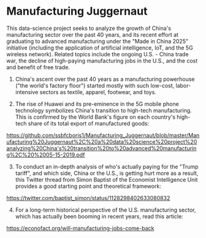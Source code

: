 # Manufacturing Juggernaut

This data-science project seeks to analyze the growth of China's manufacturing sector over the past 40 years, and its recent effort at graduating to advanced manufacturing under the "Made in China 2025" initiative (including the application of artificial intelligence, IoT, and the 5G wireless network). Related topics include the ongoing U.S. - China trade war, the decline of high-paying manufacturing jobs in the U.S., and the cost and benefit of free trade.  

1. China's ascent over the past 40 years as a manufacturing powerhouse ("the world's factory floor") started mostly with such low-cost, labor-intensive sectors as textile, apparel, footwear, and toys.   

2. The rise of Huawei and its pre-eminence in the 5G mobile phone technology symbolizes China's transition to high-tech manufacturing.  This is confirmed by the World Bank's figure on each country's high-tech share of its total export of manufactured goods: 

https://github.com/ssbfcboris1/Manufacturing_Juggernaut/blob/master/Manufacturing%20Juggernaut%2C%20a%20data%20science%20project%20analyzing%20China's%20transition%20to%20advanced%20manufacturing%2C%20%2005-15-2019.pdf

3. To conduct an in-depth analysis of who's actually paying for the "Trump tariff", and which side, China or the U.S., is getting hurt more as a result, this Twitter thread from Simon Baptist of the Economist Intelligence Unit provides a good starting point and theoretical framework:

https://twitter.com/baptist_simon/status/1128298402633080832

4. For a long-term historical perspective of the U.S. manufacturing sector, which has actually been booming in recent years, read this article:

https://econofact.org/will-manufacturing-jobs-come-back
